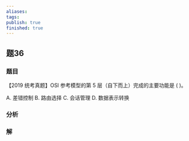 ```yaml
---
aliases: 
tags: 
publish: true
finished: true
---
```

## 题36
### 题目
【2019 统考真题】OSI 参考模型的第 5 层（自下而上）完成的主要功能是 ( )。

A. 差错控制 B. 路由选择 C. 会话管理 D. 数据表示转换
### 分析

### 解
